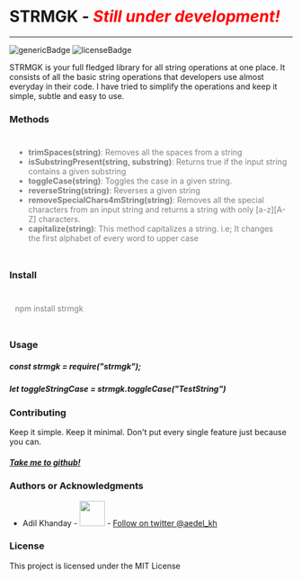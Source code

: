 <h1>STRMGK - <em><b><span style="color: red;">Still under development! </b></em></h1>

<hr />
<img src = "https://img.shields.io/badge/strmgk-String%20magic-brightgreen" alt="genericBadge"/>
<img src = "https://img.shields.io/badge/License-MIT-blue" alt = "licenseBadge">

<p>
  STRMGK is your full fledged library for all string operations at one place. It
  consists of all the basic string operations that developers use almost
  everyday in their code. I have tried to simplify the operations and keep it
  simple, subtle and easy to use.
</p>

<h3> Methods</h3>
<div style="color: grey; padding:10px">
  <ul>
    <li><b>trimSpaces(string)</b>: Removes all the spaces from a string</li>
    <li>
      <b>isSubstringPresent(string, substring)</b>: Returns true if the input string
      contains a given substring
    </li>
    <li><b>toggleCase(string)</b>: Toggles the case in a given string.</li>
    <li><b>reverseString(string)</b>: Reverses a given string </li>
    <li><b>removeSpecialChars4mString(string)</b>: Removes all the special characters from an input string and returns a string with only [a-z][A-Z] characters.</li>
    <li><b>capitalize(string)</b>: This method capitalizes a string. i.e; It changes the first alphabet of every word to upper case</li>
  </ul>
</div>

<h3>Install</h3>
<div style="color:grey; padding:10px"><p>npm install strmgk</p></div>

<h3>Usage</h3>

<p>
  <h5>const strmgk = require("strmgk"); </h5>
  <h5>let toggleStringCase = strmgk.toggleCase("TestString")</h5>
</p>

<h3>Contributing</h3>
Keep it simple. Keep it minimal. Don't put every single feature just because you
can.
<h5>
  <a href="https://github.com/aedelkhanday/strmgk/tree/master"> Take me to github!</a>
</h5>

<h3>Authors or Acknowledgments</h3>
<ul>
  <li>Adil Khanday - <img src = "https://www.matrixgroup.net/snackoclock/wp-content/uploads/2012/07/twitter-bird-light-bgs.png" width="45" height = "45"/> - <a href= "https://twitter.com/aedel_kh"> Follow on twitter @aedel_kh</a></li>
</ul>

<h3>License</h3>

This project is licensed under the MIT License
